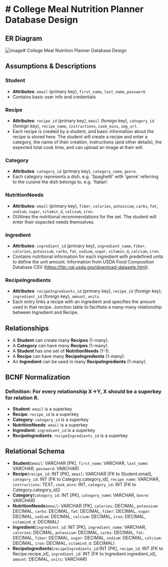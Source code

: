 # # College Meal Nutrition Planner Database Design
## ER Diagram
![image](https://github.com/cs411-alawini/su24-cs411-team015-queryur/assets/109307775/c91ac37f-df7a-461b-b3fa-667381149946)# College Meal Nutrition Planner Database Design

## Assumptions & Descriptions
### Student
- **Attributes**: `email` (primary key), `first_name`, `last_name`, `password`.
- Contains basic user info and credentials

### Recipe
- **Attributes**: `recipe_id` (primary key), `email` (foreign key), `category_id` (foreign key), `recipe_name`, `instructions`, `cook_mins`, `img_url`.
- Each recipe is created by a student, and basic information about the recipe is stored here. The student will create a recipe and enter a category, the name of their creation, instructions (and other details), the expected total cook time, and can upload an image at their will.

### Category
- **Attributes**: `category_id` (primary key), `category_name`, `genre`.
- Each category represents a dish, e.g. 'Spaghetti' with 'genre' referring to the cuisine the dish belongs to, e.g. 'Italian'.

### NutritionNeeds
- **Attributes**: `email` (primary key), `fiber`, `calories`, `potassium`, `carbs`, `fat`, `sodium`, `sugar`, `vitamin_d`, `calcium`, `iron`.
- OUtlines the nutritional recommendations for the set. The student will enter their expected needs themselves.

### Ingredient
- **Attributes**: `ingredient_id` (primary key), `ingredient_name`,  `fiber`, `calories`, `potassium`, `carbs`, `fat`, `sodium`, `sugar`, `vitamin_d`, `calcium`, `iron`.
- Contains nutritional information for each ingredient with predefined units to define the unit amount. Information from USDA Food Composition Database CSV (https://fdc.nal.usda.gov/download-datasets.html).

### RecipeIngredients
- **Attributes**: `recipeIngredients_id` (primary key), `recipe_id` (foreign key), `ingredient_id` (foreign key), `amount`, `units`.
- Each entry links a recipe with an ingredient and specifies the amount used in that recipe. Junction table to facilitate a many-many relationship between Ingredient and Recipe.

## Relationships
- A **Student** can create many **Recipes** (1-many).
- A **Category** can have many **Recipes** (1-many).
- A **Student** has one set of **NutritionNeeds** (1-1).
- A **Recipe** can have many **RecipeIngredients** (1-many).
- An **Ingredient** can be used in many **RecipeIngredients** (1-many).

## BCNF Normalization
### Definition: For every relationship X→Y, X should be a superkey for relation R.
- **Student**: `email` is a superkey
- **Recipe**: `recipe_id` is a superkey
- **Category**: `category_id` is a superkey
- **NutritionNeeds**: `email` is a superkey
- **Ingredient**: `ingredient_id` is a superkey
- **RecipeIngredients**: `recipeIngredients_id` is a superkey

## Relational Schema
- **Student**(`email`: VARCHAR [PK], `first_name`: VARCHAR, `last_name`: VARCHAR, `password`: VARCHAR)
- **Recipe**(`recipe_id`: INT [PK], `email`: VARCHAR [FK to Student.email], `category_id`: INT [FK to Category.category_id], `recipe_name`: VARCHAR, `instructions`: TEXT, `cook_mins`: INT, `category_id`: INT [FK to Category.category_id])
- **Category**(`category_id`: INT [PK], `category_name`: VARCHAR, `Genre`: VARCHAR)
- **NutritionNeeds**(`email`: VARCHAR [PK], `calories`: DECIMAL, `potassium`: DECIMAL, `carbs`: DECIMAL, `fat`: DECIMAL, `fiber`: DECIMAL, `sugar`: DECIMAL, `sodium`: DECIMAL, `calcium`: DECIMAL, `iron`: DECIMAL, `vitamind_d`: DECIMAL)
- **Ingredient**(`ingredient_id`: INT [PK], `ingredient_name`: VARCHAR, `calories`: DECIMAL, `potassium`: DECIMAL, `carbs`: DECIMAL, `fat`: DECIMAL, `fiber`: DECIMAL, `sugar`: DECIMAL, `sodium`: DECIMAL, `calcium`: DECIMAL, `iron`: DECIMAL, `vitamind_d`: DECIMAL)
- **RecipeIngredients**(`recipeIngredients_id`:INT [PK], `recipe_id`: INT [FK to Recipe.recipe_id], `ingredient_id`: INT [FK to Ingredient.ingredient_id], `amount`: DECIMAL, `units`: VARCHAR)
